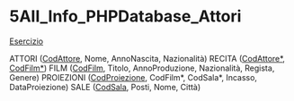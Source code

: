 # 5AII_Info_PHPDatabase_Attori

<a href="http://www.di.unipi.it/~leoni/BDeSI/E2.Esercizi%20di%20SQL.pdf">Esercizio</a>

ATTORI (<u>CodAttore</u>, Nome, AnnoNascita, Nazionalità)
RECITA (<u>CodAttore*</u>, <u>CodFilm*</u>)
FILM (<u>CodFilm</u>, Titolo, AnnoProduzione, Nazionalità, Regista, Genere)
PROIEZIONI (<u>CodProiezione</u>, CodFilm*, CodSala*, Incasso, DataProiezione)
SALE (<u>CodSala</u>, Posti, Nome, Città) 
